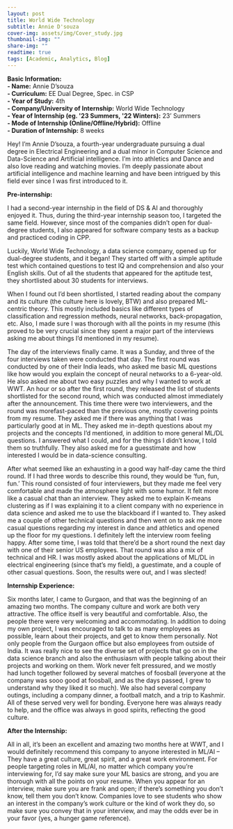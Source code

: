 ```yaml
---
layout: post
title: World Wide Technology
subtitle: Annie D'souza
cover-img: assets/img/Cover_study.jpg
thumbnail-img: ""
share-img: ""
readtime: true
tags: [Academic, Analytics, Blog]
---
```



**Basic Information:**\
**- Name:** Annie D’souza\
**- Curriculum:** EE Dual Degree, Spec. in CSP\
**- Year of Study:** 4th\
**- Company/University of Internship:** World Wide Technology\
**- Year of Internship (eg. '23 Summers, '22 Winters):** 23’ Summers\
**- Mode of Internship (Online/Offline/Hybrid):** Offline\
**- Duration of Internship:** 8 weeks

Hey! I’m Annie D’souza, a fourth-year undergraduate pursuing a dual degree in
Electrical Engineering and a dual minor in Computer Science and Data-Science and
Artificial intelligence. I’m into athletics and Dance and also love reading and watching
movies. I’m deeply passionate about artificial intelligence and machine learning and
have been intrigued by this field ever since I was first introduced to it.

**Pre-internship:**

I had a second-year internship in the field of DS & AI and thoroughly enjoyed it. Thus,
during the third-year internship season too, I targeted the same field. However, since
most of the companies didn’t open for dual-degree students, I also appeared for
software company tests as a backup and practiced coding in CPP.

Luckily, World Wide Technology, a data science company, opened up for dual-degree
students, and it began! They started off with a simple aptitude test which contained
questions to test IQ and comprehension and also your English skills. Out of all the
students that appeared for the aptitude test, they shortlisted about 30 students for
interviews.

When I found out I’d been shortlisted, I started reading about the company and its
culture (the culture here is lovely, BTW) and also prepared ML-centric theory. This
mostly included basics like different types of classification and regression methods,
neural networks, back-propagation, etc. Also, I made sure I was thorough with all the
points in my resume (this proved to be very crucial since they spent a major part of the
interviews asking me about things I’d mentioned in my resume).

The day of the interviews finally came. It was a Sunday, and three of the four interviews
taken were conducted that day. The first round was conducted by one of their India
leads, who asked me basic ML questions like how would you explain the concept of
neural networks to a 6-year-old. He also asked me about two easy puzzles and why I
wanted to work at WWT. An hour or so after the first round, they released the list of
students shortlisted for the second round, which was conducted almost immediately
after the announcement. This time there were two interviewers, and the round was morefast-paced than the previous one, mostly covering points from my resume. They asked
me if there was anything that I was particularly good at in ML. They asked me in-depth
questions about my projects and the concepts I’d mentioned, in addition to more
general ML/DL questions. I answered what I could, and for the things I didn’t know, I told
them so truthfully. They also asked me for a guesstimate and how interested I would be
in data-science consulting.

After what seemed like an exhausting in a good way half-day came the third round. If I
had three words to describe this round, they would be ‘fun, fun, fun.’ This round
consisted of four interviewers, but they made me feel very comfortable and made the
atmosphere light with some humor. It felt more like a casual chat than an interview.
They asked me to explain K-means clustering as if I was explaining it to a client
company with no experience in data science and asked me to use the blackboard if I
wanted to. They asked me a couple of other technical questions and then went on to
ask me more casual questions regarding my interest in dance and athletics and opened
up the floor for my questions. I definitely left the interview room feeling happy. After
some time, I was told that there’d be a short round the next day with one of their senior
US employees. That round was also a mix of technical and HR. I was mostly asked
about the applications of ML/DL in electrical engineering (since that’s my field), a
guestimate, and a couple of other casual questions. Soon, the results were out, and I
was slected!

**Internship Experience:**

Six months later, I came to Gurgaon, and that was the beginning of an amazing two
months. The company culture and work are both very attractive. The office itself is very
beautiful and comfortable. Also, the people there were very welcoming and
accommodating. In addition to doing my own project, I was encouraged to talk to as
many employees as possible, learn about their projects, and get to know them
personally. Not only people from the Gurgaon office but also employees from outside of
India. It was really nice to see the diverse set of projects that go on in the data science
branch and also the enthusiasm with people talking about their projects and working on
them. Work never felt pressured, and we mostly had lunch together followed by several
matches of foosball (everyone at the company was sooo good at foosball, and as the
days passed, I grew to understand why they liked it so much). We also had several
company outings, including a company dinner, a football match, and a trip to Kashmir.
All of these served very well for bonding. Everyone here was always ready to help, and
the office was always in good spirits, reflecting the good culture.

**After the Internship:**

All in all, it’s been an excellent and amazing two months here at WWT, and I would
definitely recommend this company to anyone interested in ML/AI – They have a great
culture, great spirit, and a great work environment. For people targeting roles in ML/AI,
no matter which company you’re interviewing for, I’d say make sure your ML basics are
strong, and you are thorough with all the points on your resume. When you appear for
an interview, make sure you are frank and open; if there’s something you don’t know,
tell them you don’t know. Companies love to see students who show an interest in the
company’s work culture or the kind of work they do, so make sure you convey that in
your interview, and may the odds ever be in your favor (yes, a hunger game reference).

